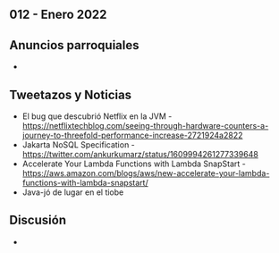 012 - Enero 2022
--

## Anuncios parroquiales

*

## Tweetazos y Noticias

* El bug que descubrió Netflix en la JVM - https://netflixtechblog.com/seeing-through-hardware-counters-a-journey-to-threefold-performance-increase-2721924a2822
* Jakarta NoSQL Specification - https://twitter.com/ankurkumarz/status/1609994261277339648
* Accelerate Your Lambda Functions with Lambda SnapStart - https://aws.amazon.com/blogs/aws/new-accelerate-your-lambda-functions-with-lambda-snapstart/
* Java-jó de lugar en el tiobe

## Discusión

*
